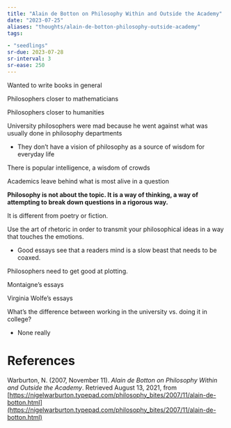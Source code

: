```yaml
---
title: "Alain de Botton on Philosophy Within and Outside the Academy"
date: "2023-07-25"
aliases: "thoughts/alain-de-botton-philosophy-outside-academy"
tags:

- "seedlings"
sr-due: 2023-07-28
sr-interval: 3
sr-ease: 250
---
```

Wanted to write books in general

Philosophers closer to mathematicians

Philosophers closer to humanities

University philosophers were mad because he went against what was usually done in philosophy departments

- They don’t have a vision of philosophy as a source of wisdom for everyday life

There is popular intelligence, a wisdom of crowds

Academics leave behind what is most alive in a question

**Philosophy is not about the topic. It is a way of thinking, a way of attempting to break down questions in a rigorous way.**

It is different from poetry or fiction.

Use the art of rhetoric in order to transmit your philosophical ideas in a way that touches the emotions.

- Good essays see that a readers mind is a slow beast that needs to be coaxed.

Philosophers need to get good at plotting.

Montaigne’s essays

Virginia Wolfe’s essays

What’s the difference between working in the university vs. doing it in college?

- None really

# References

Warburton, N. (2007, November 11). _Alain de Botton on Philosophy Within and Outside the Academy_. Retrieved August 13, 2021, from [https://nigelwarburton.typepad.com/philosophy_bites/2007/11/alain-de-botton.html](https://nigelwarburton.typepad.com/philosophy_bites/2007/11/alain-de-botton.html)